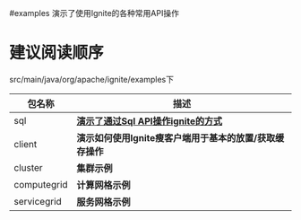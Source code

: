 #examples
演示了使用Ignite的各种常用API操作

# 建议阅读顺序
src/main/java/org/apache/ignite/examples下

| 包名称                   | 描述 |
| ------------------------ | -------- |
| sql                      | [**演示了通过Sql API操作ignite的方式**](src/main/java/org/apache/ignite/examples/sql/)|
| client                   | **演示如何使用Ignite瘦客户端用于基本的放置/获取缓存操作** |
| cluster                  | **集群示例**|
| computegrid              | **计算网格示例**|
| servicegrid              | **服务网格示例**|
